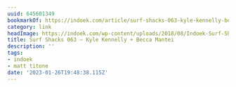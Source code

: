 ```yaml
---
uuid: 645601349
bookmarkOf: https://indoek.com/article/surf-shacks-063-kyle-kennelly-becca-mantei/
category: link
headImage: https://indoek.com/wp-content/uploads/2018/08/Indoek-Surf-Shacks-Kyle-Becca-Kennelly-Datdream-Newport-California-124.jpg
title: Surf Shacks 063 – Kyle Kennelly + Becca Mantei
description: ''
tags:
- indoek
- matt titone
date: '2023-01-26T19:48:38.115Z'
---
```



